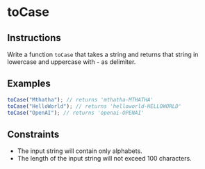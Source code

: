 # toCase

## Instructions

Write a function `toCase` that takes a string and returns that string in lowercase and uppercase with - as delimiter.

## Examples

```javascript
toCase("Mthatha"); // returns 'mthatha-MTHATHA'
toCase("HelloWorld"); // returns 'helloworld-HELLOWORLD'
toCase("OpenAI"); // returns 'openai-OPENAI'
```

## Constraints

- The input string will contain only alphabets.
- The length of the input string will not exceed 100 characters.
